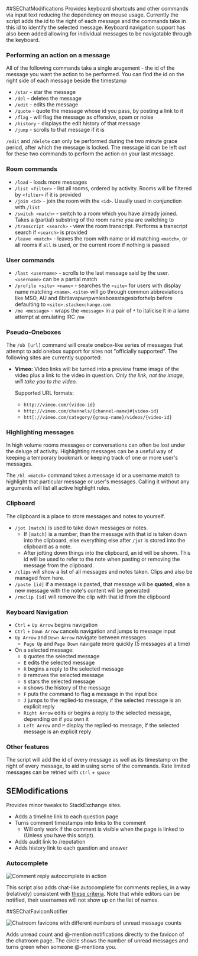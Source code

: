 ##SEChatModifications
Provides keyboard shortcuts and other commands via input text reducing 
the dependency on mouse usage.  Currently the script adds the id to the 
right of each message and the commands take in this id to identify the 
selected message. Keyboard navigation support has also been added allowing 
for individual messages to be navigatable through the keyboard.

### Performing an action on a message

All of the following commands take a single arugement - the id of the 
message you want the action to be performed. You can find the id on the 
right side of each message beside the timestamp

* `/star` - star the message 
* `/del` - deletes the message
* `/edit` - edits the message
* `/quote` - quote the message whose id you pass, by posting a link to it
* `/flag` - will flag the message as offensive, spam or noise
* `/history` - displays the edit history of that message
* `/jump` - scrolls to that message if it is 

`/edit` and `/delete` can only be performed during the two minute grace 
period, after which the message is locked. The message id can be left 
out for these two commands to perform the action on your last message. 

### Room commands

* `/load` - loads more messages
* `/list <filter>` - list all rooms, ordered by activity. Rooms will be 
  filtered by `<filter>` if it is provided
* `/join <id>` - join the room with the `<id>`. Usually used in 
  conjunction with `/list`
* `/switch <match>` - switch to a room which you have already joined. 
  Takes a (partial) substring of the room name you are switching to
* `/transcript <search>` - view the room transcript. Performs a transcript 
  search if `<search>` is provided
* `/leave <match>` - leaves the room with name or id matching `<match>`, 
  or all rooms if `all` is used, or the current room if nothing is passed

### User commands

* `/last <username>` - scrolls to the last message said by the user. `<username>` 
  can be a partial match
* `/profile <site> <name>` - searches the `<site>` for users with display name 
  matching `<name>`. `<site>` will go through common abbreviations like MSO, AU 
  and 8bitlavapwnpwniesbossstagesixforhelp before defaulting to `<site>.stackexchange.com`
* `/me <message>` - wraps the `<message>` in a pair of `*` to italicise it in a 
  lame attempt at emulating IRC `/me`

### Pseudo-Oneboxes

The `/ob [url]` command will create onebox-like series of messages that attempt 
to add onebox support for sites not "officially supported". The following sites 
are currently supported:

* **Vimeo:** Video links will be turned into a preview frame 
  image of the video plus a link to the video in question. 
  *Only the link, not the image, will take you to the video.*
  
  Supported URL formats:
  * `http://vimeo.com/{video-id}`
  * `http://vimeo.com/channels/{channel-name}#{video-id}`
  * `htt[://vimeo.com/category/{group-name}/videos/{video-id}`

### Highlighting messages

In high volume rooms messages or conversations can often be lost under the 
deluge of activity. Highlighting messages can be a useful way of keeping 
a temporary bookmark or keeping track of one or more user's messages. 

The `/hl <match>` command takes a message id or a username match to highlight 
that particular message or user's messages. Calling it without any arguments 
will list all active highlight rules. 

### Clipboard

The clipboard is a place to store messages and notes to yourself.

* `/jot [match]` is used to take down messages or notes.
	* If `[match]` is a number, than the message with that id is taken 
	  down into the clipboard, else everything else after `/jot` is 
	  stored into the clipboard as a note.
	* After jotting down things into the clipboard, an id will be shown.
	  This id will be used to refer to the note when pasting or 
	  removing the message from the clipboard.
* `/clips` will show a list of all messages and notes taken. Clips and also be managed from here.
* `/paste [id]` if a message is pasted, that message will be **quoted**, 
  else a new message with the note's content will be generated
* `/rmclip [id]` will remove the clip with that id from the clipboard
    
### Keyboard Navigation

  * `Ctrl` + `Up Arrow` begins navigation
  * `Ctrl` + `Down Arrow` cancels navigation and jumps to message input
  * `Up Arrow` and `Down Arrow` navigate between messages
    * `Page Up` and `Page Down` navigate more quickly (5 messages at a time)
  * On a selected message:
    * `Q` quotes the selected message
    * `E` edits the selected message
    * `R` begins a reply to the selected message
    * `D` removes the selected message
    * `S` stars the selected message
    * `H` shows the history of the message
    * `F` puts the command to flag a message in the input box
    * `J` jumps to the replied-to message, if the selected message is 
      an explicit reply
    * `Right Arrow` edits or begins a reply to the selected message, 
      depending on if you own it
    * `Left Arrow` and `P` display the replied-to message, if the 
      selected message is an explicit reply

### Other features

The script will add the id of every message as well as its timestamp on 
the right of every message, to aid in using some of the commands. Rate 
limited messages can be retried with `ctrl` + `space`

## SEModifications
Provides minor tweaks to StackExchange sites.

* Adds a timeline link to each question page
* Turns comment timestamps into links to the comment
  * Will only work if the comment is visible when the page is linked 
    to (Unless you have this script).
* Adds audit link to /reputation
* Adds history link to each question and answer

### Autocomplete

![Comment reply autocomplete in action](http://i.imgur.com/eTq50.png)

This script also adds chat-like autocomplete for comments replies, in a way (relatively) 
consistent with [these criteria](http://meta.stackoverflow.com/questions/43019/how-do-comment-replies-work/43020#43020). 
Note that while editors can be notified, their usernames will not show up 
on the list of names. 

##SEChatFaviconNotifier

![Chatroom favicons with different numbers of unread message counts](http://i.imgur.com/llq97.png)

Adds unread count and @-mention notifications directly to the favicon of 
the chatroom page. The circle shows the number of unread messages and 
turns green when someone @-mentions you.
